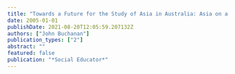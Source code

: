 ```yaml
---
title: "Towards a Future for the Study of Asia in Australia: Asia on a Shoestring?"
date: 2005-01-01
publishDate: 2021-08-20T12:05:59.207132Z
authors: ["John Buchanan"]
publication_types: ["2"]
abstract: ""
featured: false
publication: "*Social Educator*"
---
```


